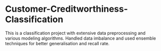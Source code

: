 # Customer-Creditworthiness-Classification
This is a classification project with extensive data preprocessing and various modeling algorithms.
Handled data imbalance and used ensemble techniques for better generalisation and recall rate.

